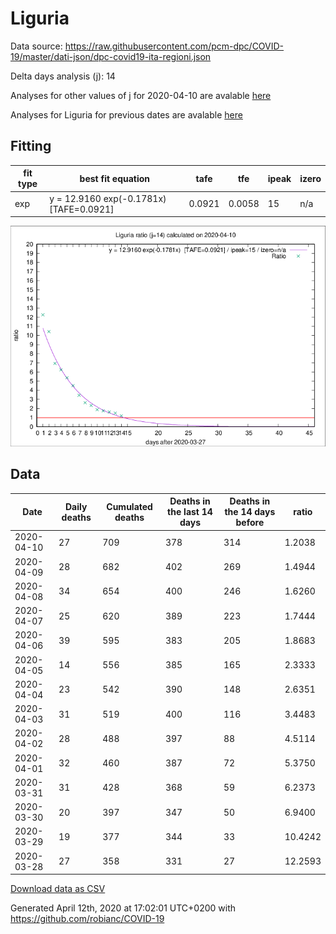 # Liguria

Data source: https://raw.githubusercontent.com/pcm-dpc/COVID-19/master/dati-json/dpc-covid19-ita-regioni.json

Delta days analysis (j): 14

Analyses for other values of j for 2020-04-10 are avalable [here](../2020-04-10/README.md)

Analyses for Liguria for previous dates are avalable [here](../README.md)

## Fitting 
|fit type|best fit equation|tafe|tfe|ipeak|izero|
|-------|-----|--------|------|---|---|
|exp|y = 12.9160 exp(-0.1781x)  [TAFE=0.0921]|0.0921|0.0058|15|n/a|

![Plot](COVID-19_liguria_j14_2020-04-10.png)

## Data
|Date|Daily deaths|Cumulated deaths|Deaths in the last 14 days|Deaths in the 14 days before|ratio|
|----|----------|-----------|-------|--------------------|-----|
|2020-04-10|27|709|378|314|1.2038|
|2020-04-09|28|682|402|269|1.4944|
|2020-04-08|34|654|400|246|1.6260|
|2020-04-07|25|620|389|223|1.7444|
|2020-04-06|39|595|383|205|1.8683|
|2020-04-05|14|556|385|165|2.3333|
|2020-04-04|23|542|390|148|2.6351|
|2020-04-03|31|519|400|116|3.4483|
|2020-04-02|28|488|397|88|4.5114|
|2020-04-01|32|460|387|72|5.3750|
|2020-03-31|31|428|368|59|6.2373|
|2020-03-30|20|397|347|50|6.9400|
|2020-03-29|19|377|344|33|10.4242|
|2020-03-28|27|358|331|27|12.2593|

[Download data as CSV](COVID-19_liguria_j14_2020-04-10.csv)

Generated April 12th, 2020 at 17:02:01 UTC+0200 with https://github.com/robianc/COVID-19
